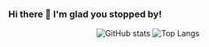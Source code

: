 ### Hi there 👋 I'm glad you stopped by!
<div align="center">
  
  ![GitHub stats](https://github-readme-stats.vercel.app/api?username=gavanaken&show_icons=true&hide_title=true&count_private=true&theme=prussian)
  ![Top Langs](https://github-readme-stats.vercel.app/api/top-langs/?username=gavanaken&hide=html,tex&layout=compact&custom_title=Languages&theme=prussian)
  
</div>
